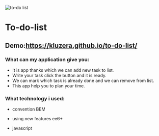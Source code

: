 ![to-do list](https://i.postimg.cc/Dy2352Tp/to-do-list.gif)
# To-do-list
## Demo:https://kluzera.github.io/to-do-list/
### What can my application give you:
- It is  app thanks which we can add new task to list.
- Write your task click the button and it is ready.
- We can mark which task is already done and we can remove from list.
- This app help you to plan your time. 

### What technology i used:
- convention BEM

- using new features ee6+

- javascript
